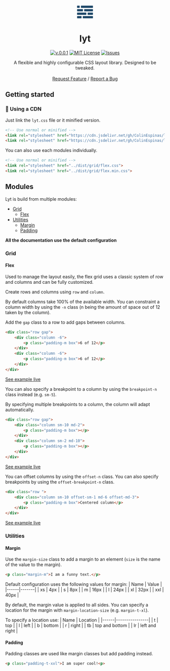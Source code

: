
<p align="center"><img src="./docs/assets/images/logo.png" width="50"></p>
<h1 align="center">lyt</h1>
<div align="center">

  [![v.0.0.1](https://img.shields.io/badge/lyt-0.0.1-blue.svg?style=flat-square)](https://github.com/ColinEspinas/lyt)
  [![MIT License](https://img.shields.io/github/license/Spiderpig86/Cirrus.svg?style=flat-square)](https://github.com/ColinEspinas/lyt/blob/master/LICENSE)
  [![Issues](https://img.shields.io/github/issues/ColinEspinas/lyt?style=flat-square)](https://github.com/ColinEspinas/lyt/issues)

</div>

<p align="center">
A flexible and highly configurable CSS layout library. Designed to be tweaked.
<br />
<!-- <a href=""><strong>Check out the docs »</strong></a> -->
<br>
<a href="https://github.com/ColinEspinas/lyt/issues" target="_blank">Request Feature</a>
/
<a href="https://github.com/ColinEspinas/lyt/issues" target="_blank">Report a Bug</a>
</p>

## Getting started

### 🚀 Using a CDN

Just link the `lyt.css` file or it minified version.

```html
<!-- Use normal or minified -->
<link rel="stylesheet" href="https://cdn.jsdelivr.net/gh/ColinEspinas/lyt/dist/lyt.css">
<link rel="stylesheet" href="https://cdn.jsdelivr.net/gh/ColinEspinas/lyt/dist/lyt.min.css">
```

You can also use each modules individually.

```html
<!-- Use normal or minified -->
<link rel="stylesheet" href="../dist/grid/flex.css">
<link rel="stylesheet" href="../dist/grid/flex.min.css">
```

## Modules

Lyt is build from multiple modules:

- [Grid](#grid)
  - [Flex](#flex)
- [Utilities](#utilities)
  - [Margin](#margin)
  - [Padding](#padding)

**All the documentation use the default configuration**

### Grid

#### Flex

Used to manage the layout easily, the flex grid uses a classic system of row and columns and can be fully customized.

Create rows and columns using `row` and `column`.

By default columns take 100% of the available width. You can constraint a column width by using the `-n` class (n being the amount of space out of 12 taken by the column).

Add the `gap` class to a row to add gaps between columns.

```html
<div class="row gap">
    <div class="column -6">
        <p class="padding-m box">6 of 12</p>
    </div>
    <div class="column -6">
        <p class="padding-m box">6 of 12</p>
    </div>
</div>
```
[See example live](https://jsfiddle.net/hpax1ksL/)

You can also specify a breakpoint to a column by using the `breakpoint-n` class instead (e.g. `sm-5`).

By specifying multiple breakpoints to a column, the column will adapt automatically.

```html
<div class="row gap">
    <div class="column sm-10 md-2">
        <p class="padding-m box"></p>
    </div>
    <div class="column sm-2 md-10">
        <p class="padding-m box"></p>
    </div>
</div>
```
[See example live](https://jsfiddle.net/ogarwz7v/)

You can offset columns by using the `offset-n` class. You can also specify breakpoints by using the `offset-breakpoint-n` class.

```html
<div class="row ">
	<div class="column sm-10 offset-sm-1 md-6 offset-md-3">
		<p class="padding-m box">Centered column</p>
	</div>
</div>
```
[See example live](https://jsfiddle.net/sr2c0w96/)

### Utilities

#### Margin

Use the `margin-size` class to add a margin to an element (`size` is the name of the value to the margin).

```html
<p class="margin-m">I am a funny text.</p>
```

Default configuration uses the following values for margin:
| Name | Value |
|------|-------|
| xs   | 4px   |
| s    | 8px   |
| m    | 16px  |
| l    | 24px  |
| xl   | 32px  |
| xxl  | 40px  |

By default, the margin value is applied to all sides. You can specify a location for the margin with `margin-location-size` (e.g. `margin-t-xl`).

To specify a location use:
| Name | Location       |
|------|----------------|
| t    | top            |
| l    | left           |
| b    | bottom         |
| r    | right          |
| tb   | top and bottom |
| lr   | left and right |

#### Padding

Padding classes are used like margin classes but add padding instead.

```html
<p class="padding-t-xxl">I am super cool!<p>
```